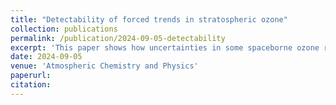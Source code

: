 ```yaml
---
title: "Detectability of forced trends in stratospheric ozone"
collection: publications
permalink: /publication/2024-09-05-detectability
excerpt: 'This paper shows how uncertainties in some spaceborne ozone retrievals affect the degree of confidence placed in long-term trends in lower stratospheric ozone'
date: 2024-09-05
venue: 'Atmospheric Chemistry and Physics'
paperurl:
citation: 
---
```

